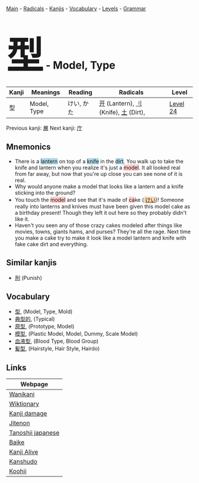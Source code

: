 <style> bigfont {font-size: 100px}</style>
[Main](../README.md) -
[Radicals](../radicals.md) -
[Kanjis](../kanjis.md) -
[Vocabulary](../vocabulary.md) -
[Levels](../levels.md) -
[Grammar](../grammar.md)
# <bigfont> 型</bigfont> - Model, Type 

| Kanji | Meanings | Reading | Radicals | Level |
| --- | --- | --- | --- | --- |
| 型 | Model, Type | けい, かた | [开](../radicals/开.md) (Lantern), [刂](../radicals/刂.md) (Knife), [土](../radicals/土.md) (Dirt),  | [Level 24](../levels/wk_level24.md) |

Previous kanji: [層](層.md) Next kanji: [庁](庁.md) 

## Mnemonics
 * There is a <span style="background-color:#ADD8E6"> lantern</span> on top of a <span style="background-color:#ADD8E6"> knife</span> in the <span style="background-color:#ADD8E6"> dirt</span>. You walk up to take the knife and lantern when you realize it's just a <span style="background-color:#ffcccb"> model</span>. It all looked real from far away, but now that you're up close you can see none of it is real.
* Why would anyone make a model that looks like a lantern and a knife sticking into the ground?
* You touch the <span style="background-color:#ffcccb"> model</span> and see that it's made of <span style="background-color:#ffcccb"> ca</span>ke (<span style="background-color:#fed8b1"> [けい](https://jisho.org/search/けい)</span>)! Someone really into lanterns and knives must have been given this model cake as a birthday present! Though they left it out here so they probably didn't like it.
* Haven't you seen any of those crazy cakes modeled after things like movies, towns, giants hams, and purses? They're all the rage. Next time you make a cake try to make it look like a model lantern and knife with fake cake dirt and everything.


## Similar kanjis
 * [刑](刑.md) (Punish)


## Vocabulary
 * [型](../vocabulary/型.md), (Model, Type, Mold)
* [典型的](../vocabulary/型.md), (Typical)
* [原型](../vocabulary/型.md), (Prototype, Model)
* [模型](../vocabulary/型.md), (Plastic Model, Model, Dummy, Scale Model)
* [血液型](../vocabulary/型.md), (Blood Type, Blood Group)
* [髪型](../vocabulary/型.md), (Hairstyle, Hair Style, Hairdo)



## Links 

| Webpage |
| --- |
| [Wanikani          ](https://www.wanikani.com/kanji/型) |
| [Wiktionary        ](https://en.wiktionary.org/wiki/型) |
| [Kanji damage      ](http://www.kanjidamage.com/kanji/search?utf8=✓&q=型) |
| [Jitenon           ](https://jitenon.com/kanji/型) |
| [Tanoshii japanese ](https://www.tanoshiijapanese.com/dictionary/kanji.cfm?k=型) |
| [Baike             ](https://baike.baidu.com/item/型) |
| [Kanji Alive       ](https://app.kanjialive.com/型) |
| [Kanshudo          ](https://www.kanshudo.com/searchmn?q=型) |
| [Koohii            ](https://kanji.koohii.com/study/kanji/型) |
